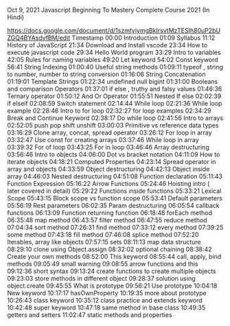 Oct 9, 2021  Javascript Beginning To Mastery Complete Course 2021 (In Hindi)

 
https://docs.google.com/document/d/1szmtyiymgBkIrsvtMzTESIh80uP2bUZGQ4BYAsdvfBM/edit
Timestamp
00:00 Introduction 
01:09 Syllabus
11:12 History of JavaScript
21:34 Download and Install vscode
23:34 How to execute javascript code
29:34 Hello World program
33:29 Intro to variables
42:05 Rules for naming variables
49:20 Let keyword
54:02 Const keyword 
56:41 String Indexing
01:00:40 Useful string methods
01:09:11 typeof , string to number, number to string conversion
01:16:06 String Concatenation
01:19:01 Template Strings
01:22:34 undefined null bigint
01:31:00 Booleans and comparison Operators
01:37:01 if else , truthy and falsy values
01:46:36 Ternary operator
01:50:12 And Or Operator
01:55:51 Nested If else
02:02:39 if elseif 
02:08:59 Switch statement
02:14:44 While loop
02:21:36 While loop example
02:28:46 Intro to for loop
02:32:27 for loop examples
02:34:29 Break and Continue Keyword
02:38:17 Do while loop
02:41:56 Intro to arrays
02:52:05 push pop shift unshift
03:00:03 Primitive vs reference data types
03:16:29 Clone array, concat, spread operator
03:26:12 For loop in array
03:32:47 Use const for creating arrays
03:37:46 While loop in array
03:39:32 For of loop
03:43:25 For in loop
03:46:46 Array destructuring
03:56:46 Intro to objects
04:06:00 Dot vs bracket notation
04:11:09 How to iterate objects
04:18:21 Computed Properties
04:23:14 Spread operator in array and objects
04:33:59 Object destructuring
04:42:13 Object inside array
04:46:03 Nested destructuring
04:51:08 Function declaration
05:11:43 Function Expression
05:16:22 Arrow Functions
05:24:46 Hoisting intro ( later covered in detail) 
05:29:22 Functions inside functions
05:33:21 Lexical Scope
05:43:15 Block scope vs function scope
05:53:41 Default parameters
05:56:19 Rest parameters
06:02:35 Param destructuring
06:05:54 callback functions
06:13:09 Function returning function
06:18:48 forEach method
06:35:48 map method
06:43:57 filter method
06:47:55 reduce method
07:04:34 sort method
07:26:31 find method
07:33:12 every method
07:39:25 some method
07:43:18 fill method
07:46:08 splice method
07:52:20 Iterables, array like objects
07:57:15 sets 
08:11:13 map data structure
08:29:10 clone using Object.assign
08:32:02 optional chaining
08:38:42 Create your own methods
08:52:00 This keyword
08:55:44 call, apply, bind methods
09:05:49 small warning
09:08:55 arrow functions and this
09:12:36 short syntax
09:13:24 create functions to create multiple objects
09:23:03 store methods in different object
09:28:37 solution using object.create
09:45:55 What is prototype
09:56:21 Use prototype
10:04:18 New keyword
10:17:17 hasOwnProperty
10:19:35 more about prototype
10:26:43 class keyword
10:35:12 class practice and extends keyword
10:42:48 super keyword
10:47:18 same method in base class
10:49:35 getters and setters
11:02:47 static methods and properties

